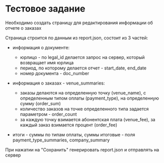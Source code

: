 # Тестовое задание

Необходимо создать страницу для редактирования информации об отчете о заказах

Страница строится по данным из report.json, состоит из 3 частей:
- информация о документе: 
    - юрлицо - по legal_id делается запрос на сервер, который возвращает имя юрлица
    - период, по которому делается отчет - start_date, end_date
    - номер документа - doc_number

- информация о заказах - venue_summaries: 
    - заказы делаются на определенную точку (venue_name), с определенным типом оплаты (payment_type), на определенную сумму (order_sum)
    - количество заказов на точке определенного типа задается параметром - order_count
    - за каждую точку взимается абонентская плата (venue_fee), за каждый заказ взимается процент (order_fee)

- итоги - суммы по типам оплаты, суммы итоговые - поля payment_type_summaries, company_summary

При нажатии на "Сохранить" генерировать report.json и отправлять на сервер
